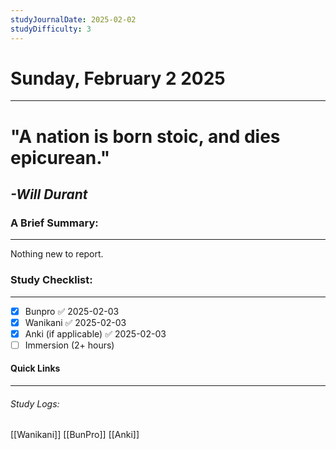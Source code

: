 ```yaml
---
studyJournalDate: 2025-02-02
studyDifficulty: 3
---
```


# Sunday, February 2 2025
---
# "A nation is born stoic, and dies epicurean."

## *-Will Durant*


### A Brief Summary:
---
Nothing new to report.

### Study Checklist:
---
- [x] Bunpro ✅ 2025-02-03
- [x] Wanikani ✅ 2025-02-03
- [x] Anki (if applicable) ✅ 2025-02-03
- [ ] Immersion (2+ hours)

#### Quick Links
---
###### Study Logs:
[[Wanikani]]
[[BunPro]]
[[Anki]]